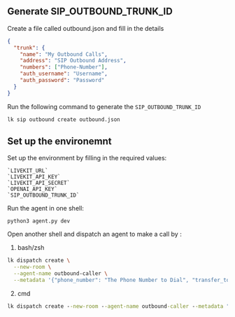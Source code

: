 ## Generate SIP_OUTBOUND_TRUNK_ID
Create a file called outbound.json and fill in the details
```json
{
  "trunk": {
    "name": "My Outbound Calls",
    "address": "SIP Outbound Address",
    "numbers": ["Phone-Number"], 
    "auth_username": "Username",
    "auth_password": "Password"
  }
}
```
Run the following command to generate the `SIP_OUTBOUND_TRUNK_ID`
```bash
lk sip outbound create outbound.json
```
## Set up the environemnt
Set up the environment by filling in the required values:

```
`LIVEKIT_URL`
`LIVEKIT_API_KEY`
`LIVEKIT_API_SECRET`
`OPENAI_API_KEY`
`SIP_OUTBOUND_TRUNK_ID`
```

Run the agent in one shell:

```shell
python3 agent.py dev
```
Open another shell and  dispatch an agent to make a call by :
1. bash/zsh
```bash
lk dispatch create \
  --new-room \
  --agent-name outbound-caller \
  --metadata '{"phone_number": "The Phone Number to Dial", "transfer_to": "Transfer_to_Here"}'
```
2. cmd
```cmd
lk dispatch create --new-room --agent-name outbound-caller --metadata "{\"phone_number\": \"+91123456789\"}"
```
